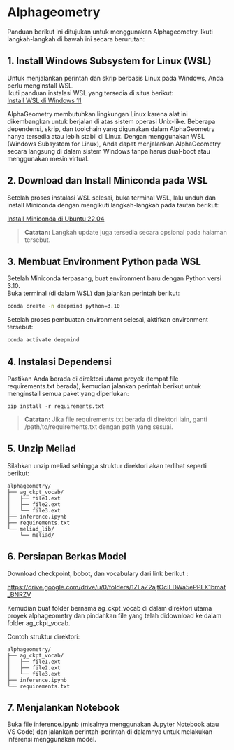 # Alphageometry

Panduan berikut ini ditujukan untuk menggunakan Alphageometry. Ikuti langkah-langkah di bawah ini secara berurutan:

## 1. Install Windows Subsystem for Linux (WSL)

Untuk menjalankan perintah dan skrip berbasis Linux pada Windows, Anda perlu menginstall WSL.  
Ikuti panduan instalasi WSL yang tersedia di situs berikut:  
[Install WSL di Windows 11](https://pureinfotech.com/install-wsl-windows-11/)

AlphaGeometry membutuhkan lingkungan Linux karena alat ini dikembangkan untuk berjalan di atas sistem operasi Unix-like. Beberapa dependensi, skrip, dan toolchain yang digunakan dalam AlphaGeometry hanya tersedia atau lebih stabil di Linux. Dengan menggunakan WSL (Windows Subsystem for Linux), Anda dapat menjalankan AlphaGeometry secara langsung di dalam sistem Windows tanpa harus dual-boot atau menggunakan mesin virtual.

## 2. Download dan Install Miniconda pada WSL
 
Setelah proses instalasi WSL selesai, buka terminal WSL, lalu unduh dan install Miniconda dengan mengikuti langkah-langkah pada tautan berikut:

[Install Miniconda di Ubuntu 22.04](https://www.rosehosting.com/blog/how-to-install-miniconda-on-ubuntu-22-04/)  
> **Catatan:** Langkah update juga tersedia secara opsional pada halaman tersebut.

## 3. Membuat Environment Python pada WSL

Setelah Miniconda terpasang, buat environment baru dengan Python versi 3.10.  
Buka terminal (di dalam WSL) dan jalankan perintah berikut:

```bash
conda create -n deepmind python=3.10
```

Setelah proses pembuatan environment selesai, aktifkan environment tersebut:

```bash
conda activate deepmind
```

## 4. Instalasi Dependensi

Pastikan Anda berada di direktori utama proyek (tempat file requirements.txt berada), kemudian jalankan perintah berikut untuk menginstall semua paket yang diperlukan:

```
pip install -r requirements.txt
```

> **Catatan:** Jika file requirements.txt berada di direktori lain, ganti /path/to/requirements.txt dengan path yang sesuai.


## 5. Unzip Meliad

Silahkan unzip meliad sehingga struktur direktori akan terlihat seperti berikut:
```
alphageometry/
├── ag_ckpt_vocab/
│   ├── file1.ext
│   ├── file2.ext
│   └── file3.ext
├── inference.ipynb
├── requirements.txt
└── meliad_lib/
    └── meliad/
```

## 6. Persiapan Berkas Model

Download checkpoint, bobot, dan vocabulary dari link berikut :

https://drive.google.com/drive/u/0/folders/1ZLaZ2ajtOcILDWa5ePPLX1bmaf_BNRZV

Kemudian buat folder bernama ag_ckpt_vocab di dalam direktori utama proyek alphageometry dan pindahkan file yang telah didownload ke dalam folder ag_ckpt_vocab.

Contoh struktur direktori:

```
alphageometry/
├── ag_ckpt_vocab/
│   ├── file1.ext
│   ├── file2.ext
│   └── file3.ext
├── inference.ipynb
└── requirements.txt
```

## 7. Menjalankan Notebook

Buka file inference.ipynb (misalnya menggunakan Jupyter Notebook atau VS Code) dan jalankan perintah-perintah di dalamnya untuk melakukan inferensi menggunakan model.
